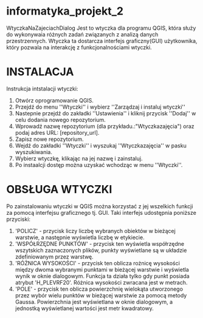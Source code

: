 # informatyka_projekt_2
WtyczkaNaZajeciachDialog
  Jest to wtyczka dla programu QGIS, która służy do wykonywaia różnych zadań związanych z analizą danych przestrzennych. Wtyczka ta dostarcza interfejs graficzny(GUI) użytkownika, który pozwala na interakcję z funkcjonalnościami wtyczki.
# INSTALACJA
  Instrukcja intstalacji wtyczki:
  1. Otwórz oprogramowanie QGIS.
  2. Przejdź do menu ''Wtyczki'' i wybierz ''Zarządzaj i instaluj wtyczki''
  3. Nastepnie przejdź do zakładki ''Ustawienia'' i kliknij przycisk       ''Dodaj''   w celu dodania nowego repozytorium.
  4. Wprowadź nazwę repozytorium (dla przykładu.:"Wtyczkazajęcia") oraz podaj adres URL: [repository_url].
  5. Zapisz nowe repozytorium.
  6. Wejdź do zakładki ''Wtyczki'' i wyszukaj ''Wtyczkazajęcia'' w pasku wyszukiwania.
  7. Wybierz wtyczkę, klikając na jej nazwę i zainstaluj.
  8. Po instaalcji dostęp można uzyskać wchodząc w menu ''Wtyczki''.
# OBSŁUGA WTYCZKI 
  Po zainstalowaniu wtyczki w QGIS można korzystać z jej wszelkich funkcji za pomocą interfejsu graficznego tj. GUI. Taki interfejs udostępnia poniższe przyciski:
  1. 'POLICZ\' - przycisk liczy liczbę wybranych obiektów w bieżącej warstwie, a następnie wyświetla liczbę w etykiecie.
  2. 'WSPÓŁRZĘDNE PUNKTÓW\' - przycisk ten wyświetla współrzędne wszytskich zaznaczonych plików, punkty wyświetlane są w układzie zdefiniowanym przez warstwę.
  3. 'RÓŻNICA WYSOKOŚCI\' - przycisk ten oblicza rożnicę wysokości między dwoma wybranymi punktami w bieżącej warstwie i wyświetla wynik w oknie dialogowym. Funkcja ta działa tylko gdy punkt posiada atrybut 'H_PLEVRF20'. Różnica wysokości zwracana jest w metrach.
  4. 'POLE\' - przycisk ten oblicza powierzchnię wielokąta utworzonego przez wybór wielu punktów w bieżącej warstwie za pomocą metody Gaussa. Powierzchnia jest wyświetlana w oknie dialogowym, a jednostką wyświetlanej wartości jest metr kwadratowy.
#
